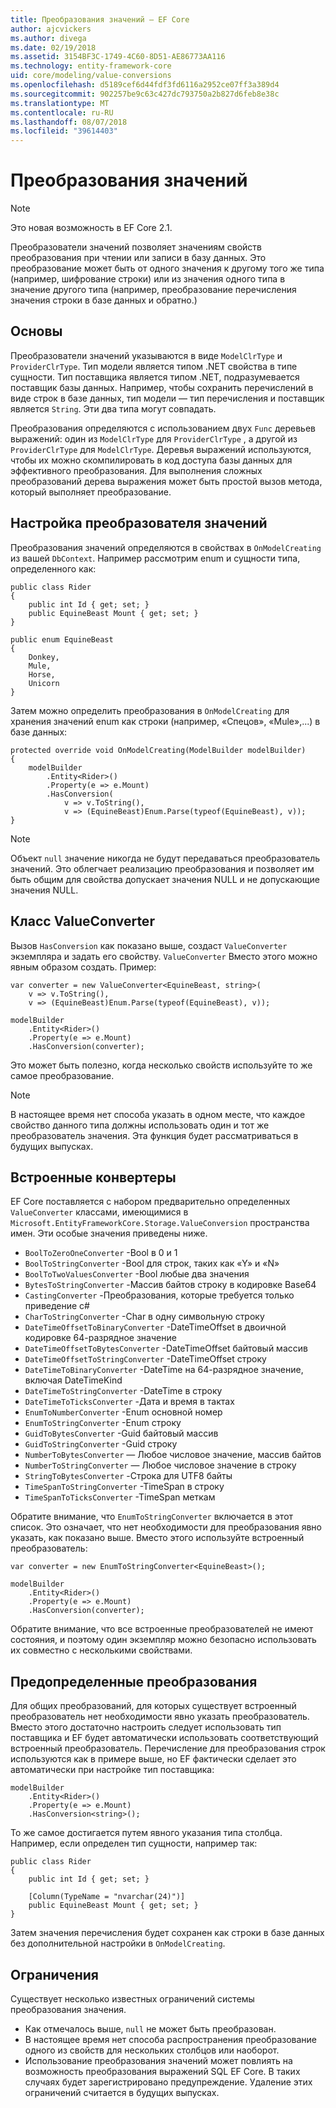 ```yaml
---
title: Преобразования значений — EF Core
author: ajcvickers
ms.author: divega
ms.date: 02/19/2018
ms.assetid: 3154BF3C-1749-4C60-8D51-AE86773AA116
ms.technology: entity-framework-core
uid: core/modeling/value-conversions
ms.openlocfilehash: d5189cef6d44fdf3fd6116a2952ce07ff3a389d4
ms.sourcegitcommit: 902257be9c63c427dc793750a2b827d6feb8e38c
ms.translationtype: MT
ms.contentlocale: ru-RU
ms.lasthandoff: 08/07/2018
ms.locfileid: "39614403"
---
```

# <a name="value-conversions"></a>Преобразования значений

> [!NOTE]  
> Это новая возможность в EF Core 2.1.

Преобразователи значений позволяет значениям свойств преобразования при чтении или записи в базу данных. Это преобразование может быть от одного значения к другому того же типа (например, шифрование строки) или из значения одного типа в значение другого типа (например, преобразование перечисления значения строки в базе данных и обратно.)

## <a name="fundamentals"></a>Основы

Преобразователи значений указываются в виде `ModelClrType` и `ProviderClrType`. Тип модели является типом .NET свойства в типе сущности. Тип поставщика является типом .NET, подразумевается поставщик базы данных. Например, чтобы сохранить перечислений в виде строк в базе данных, тип модели — тип перечисления и поставщик является `String`. Эти два типа могут совпадать.

Преобразования определяются с использованием двух `Func` деревьев выражений: один из `ModelClrType` для `ProviderClrType` , а другой из `ProviderClrType` для `ModelClrType`. Деревья выражений используются, чтобы их можно скомпилировать в код доступа базы данных для эффективного преобразования. Для выполнения сложных преобразований дерева выражения может быть простой вызов метода, который выполняет преобразование.

## <a name="configuring-a-value-converter"></a>Настройка преобразователя значений

Преобразования значений определяются в свойствах в `OnModelCreating` из вашей `DbContext`. Например рассмотрим enum и сущности типа, определенного как:
```Csharp
public class Rider
{
    public int Id { get; set; }
    public EquineBeast Mount { get; set; }
}

public enum EquineBeast
{
    Donkey,
    Mule,
    Horse,
    Unicorn
}
```
Затем можно определить преобразования в `OnModelCreating` для хранения значений enum как строки (например, «Спецов», «Mule»,...) в базе данных:
```Csharp
protected override void OnModelCreating(ModelBuilder modelBuilder)
{
    modelBuilder
        .Entity<Rider>()
        .Property(e => e.Mount)
        .HasConversion(
            v => v.ToString(),
            v => (EquineBeast)Enum.Parse(typeof(EquineBeast), v));
}
```
> [!NOTE]  
> Объект `null` значение никогда не будут передаваться преобразователь значений. Это облегчает реализацию преобразования и позволяет им быть общим для свойства допускает значения NULL и не допускающие значения NULL.

## <a name="the-valueconverter-class"></a>Класс ValueConverter

Вызов `HasConversion` как показано выше, создаст `ValueConverter` экземпляра и задать его свойству. `ValueConverter` Вместо этого можно явным образом создать. Пример:
```Csharp
var converter = new ValueConverter<EquineBeast, string>(
    v => v.ToString(),
    v => (EquineBeast)Enum.Parse(typeof(EquineBeast), v));

modelBuilder
    .Entity<Rider>()
    .Property(e => e.Mount)
    .HasConversion(converter);
```
Это может быть полезно, когда несколько свойств используйте то же самое преобразование.

> [!NOTE]  
> В настоящее время нет способа указать в одном месте, что каждое свойство данного типа должны использовать один и тот же преобразователь значения. Эта функция будет рассматриваться в будущих выпусках.

## <a name="built-in-converters"></a>Встроенные конвертеры

EF Core поставляется с набором предварительно определенных `ValueConverter` классами, имеющимися в `Microsoft.EntityFrameworkCore.Storage.ValueConversion` пространства имен. Эти особые значения приведены ниже.
* `BoolToZeroOneConverter` -Bool в 0 и 1
* `BoolToStringConverter` -Bool для строк, таких как «Y» и «N»
* `BoolToTwoValuesConverter` -Bool любые два значения
* `BytesToStringConverter` -Массив байтов строку в кодировке Base64
* `CastingConverter` -Преобразования, которые требуется только приведение c#
* `CharToStringConverter` -Char в одну символьную строку
* `DateTimeOffsetToBinaryConverter` -DateTimeOffset в двоичной кодировке 64-разрядное значение
* `DateTimeOffsetToBytesConverter` -DateTimeOffset байтовый массив
* `DateTimeOffsetToStringConverter` -DateTimeOffset строку
* `DateTimeToBinaryConverter` -DateTime на 64-разрядное значение, включая DateTimeKind
* `DateTimeToStringConverter` -DateTime в строку
* `DateTimeToTicksConverter` -Дата и время в тактах
* `EnumToNumberConverter` -Enum основной номер
* `EnumToStringConverter` -Enum строку
* `GuidToBytesConverter` -Guid байтовый массив
* `GuidToStringConverter` -Guid строку
* `NumberToBytesConverter` — Любое числовое значение, массив байтов
* `NumberToStringConverter` — Любое числовое значение в строку
* `StringToBytesConverter` -Строка для UTF8 байты
* `TimeSpanToStringConverter` -TimeSpan в строку
* `TimeSpanToTicksConverter` -TimeSpan меткам

Обратите внимание, что `EnumToStringConverter` включается в этот список. Это означает, что нет необходимости для преобразования явно указать, как показано выше. Вместо этого используйте встроенный преобразователь:
```Csharp
var converter = new EnumToStringConverter<EquineBeast>();

modelBuilder
    .Entity<Rider>()
    .Property(e => e.Mount)
    .HasConversion(converter);
```
Обратите внимание, что все встроенные преобразователей не имеют состояния, и поэтому один экземпляр можно безопасно использовать их совместно с несколькими свойствами.

## <a name="pre-defined-conversions"></a>Предопределенные преобразования

Для общих преобразований, для которых существует встроенный преобразователь нет необходимости явно указать преобразователь. Вместо этого достаточно настроить следует использовать тип поставщика и EF будет автоматически использовать соответствующий встроенный преобразователь. Перечисление для преобразования строк используются как в примере выше, но EF фактически сделает это автоматически при настройке тип поставщика:
```Csharp
modelBuilder
    .Entity<Rider>()
    .Property(e => e.Mount)
    .HasConversion<string>();
```
То же самое достигается путем явного указания типа столбца. Например, если определен тип сущности, например так:
```Csharp
public class Rider
{
    public int Id { get; set; }

    [Column(TypeName = "nvarchar(24)")]
    public EquineBeast Mount { get; set; }
}
```
Затем значения перечисления будет сохранен как строки в базе данных без дополнительной настройки в `OnModelCreating`.

## <a name="limitations"></a>Ограничения

Существует несколько известных ограничений системы преобразования значения.
* Как отмечалось выше, `null` не может быть преобразован.
* В настоящее время нет способа распространения преобразование одного из свойств для нескольких столбцов или наоборот.
* Использование преобразования значений может повлиять на возможность преобразования выражений SQL EF Core. В таких случаях будет зарегистрировано предупреждение.
Удаление этих ограничений считается в будущих выпусках.
